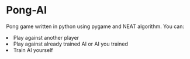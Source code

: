 # Pong-AI
Pong game written in python using pygame and NEAT algorithm. 
You can:
<li>Play against another player
<li>Play against already trained AI or AI you trained
<li>Train AI yourself
